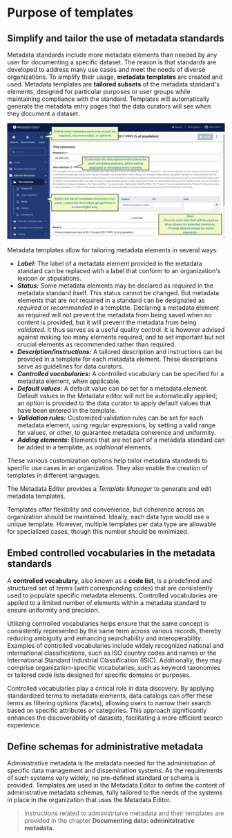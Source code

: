 # Purpose of templates

## Simplify and tailor the use of metadata standards

Metadata standards include more metadata elements than needed by any user for documenting a specific dataset. The reason is that standards are developed to address many use cases and meet the needs of diverse organizations. To simplify their usage, **metadata templates** are created and used. Metadata templates are **tailored subsets** of the metadata standard's elements, designed for particular purposes or user groups while maintaining compliance with the standard. Templates will automatically generate the metadata entry pages that the data curators will see when they document a dataset.

![image](img/ME_UG_v1-0-0_template_entry_screen.png)

Metadata templates allow for tailoring metadata elements in several ways:
- ***Label:*** The label of a metadata element provided in the metadata standard can be replaced with a label that conform to an organization's lexicon or stipulations.
- ***Status:*** Some metadata elements may be declared as *required* in the metadata standard itself. This status cannot be changed. But metadata elements that are not required in a standard can be designated as *required* or *recommended* in a template. Declaring a metadata element as required will not prevent the metadata from being saved when no content is provided, but it will prevent the metadata from being *validated*. It thus serves as a useful quality control. It is however advised against making too many elements required, and to set important but not crucial elements as recommended rather than required.
- ***Description/instructions:*** A tailored description and instructions can be provided in a template for each metadata element. These descriptions serve as guidelines for data curators.
- ***Controlled vocabularies:*** A controlled vocabulary can be specified for a metadata element, when applicable. 
- ***Default values:*** A default value can be set for a metadata element. Default values in the Metadata editor will not be automatically applied; an option is provided to the data curator to apply default values that have been entered in the template.  
- ***Validation rules:*** Customized validation rules can be set for each metadata element, using regular expressions, by setting a valid range for values, or other, to guarantee metadata coherence and uniformity.
- ***Adding elements:*** Elements that are not part of a metadata standard can be added in a template, as *additional* elements.

These various customization options help tailor metadata standards to specific use cases in an organization. They also enable the creation of templates in different languages. 

The Metadata Editor provides a *Template Manager* to generate and edit metadata templates. 

Templates offer flexibility and convenience, but coherence across an organization should be maintained. Ideally, each data type would use a unique template. However, multiple templates per data type are allowable for specialized cases, though this number should be minimized.


## Embed controlled vocabularies in the metadata standards

A **controlled vocabulary**, also known as a **code list**, is a predefined and structured set of terms (with corresponding codes) that are consistently used to populate specific metadata elements. Controlled vocabularies are applied to a limited number of elements within a metadata standard to ensure uniformity and precision.

Utilizing controlled vocabularies helps ensure that the same concept is consistently represented by the same term across various records, thereby reducing ambiguity and enhancing searchability and interoperability. Examples of controlled vocabularies include widely recognized national and international classifications, such as ISO country codes and names or the International Standard Industrial Classification (ISIC). Additionally, they may comprise organization-specific vocabularies, such as keyword taxonomies or tailored code lists designed for specific domains or purposes.  

Controlled vocabularies play a critical role in data discovery. By applying standardized terms to metadata elements, data catalogs can offer these terms as filtering options (facets), allowing users to narrow their search based on specific attributes or categories. This approach significantly enhances the discoverability of datasets, facilitating a more efficient search experience.


## Define schemas for administrative metadata

Administrative metadata is the metadata needed for the administration of specific data management and dissemination systems. As the requirements of such systems vary widely, no pre-defined standard or schema is provided. Templates are used in the Metadata Editor to define the content of administrative metadata schemas, fully tailored to the needs of the systems in place in the organization that uses the Metadata Editor. 

> Instructions related to administrtaive metadata and their templates are provided in the chapter **Documenting data: adminitstrative metadata**.

